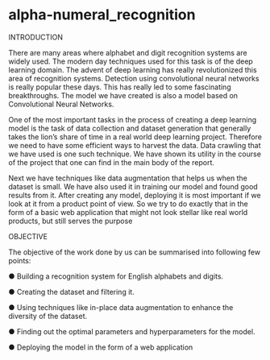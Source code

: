 # alpha-numeral_recognition

INTRODUCTION

There are many areas where alphabet and digit recognition systems are widely used.
The modern day techniques used for this task is of the deep learning domain. The
advent of deep learning has really revolutionized this area of recognition systems.
Detection using convolutional neural networks is really popular these days. This has
really led to some fascinating breakthroughs. The model we have created is also a
model based on Convolutional Neural Networks.

One of the most important tasks in the process of creating a deep learning model is the
task of data collection and dataset generation that generally takes the lion’s share of
time in a real world deep learning project. Therefore we need to have some efficient
ways to harvest the data. Data crawling that we have used is one such technique. We
have shown its utility in the course of the project that one can find in the main body of
the report.

Next we have techniques like data augmentation that helps us when the dataset is
small. We have also used it in training our model and found good results from it.
After creating any model, deploying it is most important if we look at it from a product
point of view. So we try to do exactly that in the form of a basic web application that
might not look stellar like real world products, but still serves the purpose


OBJECTIVE

The objective of the work done by us can be summarised into following few points:

● Building a recognition system for English alphabets and digits.

● Creating the dataset and filtering it.

● Using techniques like in-place data augmentation to enhance the diversity of the
dataset.

● Finding out the optimal parameters and hyperparameters for the model.

● Deploying the model in the form of a web application
